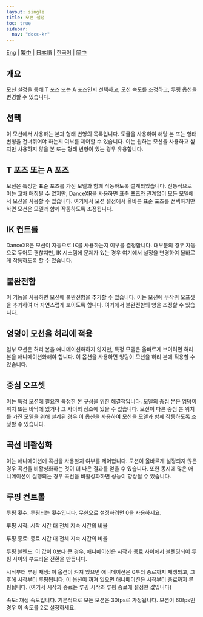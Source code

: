 ```yaml
---
layout: single
title: 모션 설정
toc: true
sidebar:
  nav: "docs-kr"
---
```

[Eng](/dancexr/features/motion_settings) | [繁中](/tw/dancexr/features/motion_settings) | [日本語](/jp/dancexr/features/motion_settings) | [한국어](/kr/dancexr/features/motion_settings) | [简中](/zh/dancexr/features/motion_settings)


## 개요
모션 설정을 통해 T 포즈 또는 A 포즈인지 선택하고, 모션 속도를 조정하고, 루핑 옵션을 변경할 수 있습니다.

## 선택
이 모션에서 사용하는 본과 형태 변형의 목록입니다. 토글을 사용하여 해당 본 또는 형태 변형을 건너뛰어야 하는지 여부를 제어할 수 있습니다. 이는 원하는 모션을 사용하고 싶지만 사용하지 않을 본 또는 형태 변형이 있는 경우 유용합니다.

## T 포즈 또는 A 포즈
모션은 특정한 표준 포즈를 가진 모델과 함께 작동하도록 설계되었습니다. 전통적으로 이는 교차 매칭될 수 없지만, DanceXR을 사용하면 표준 포즈와 관계없이 모든 모델에서 모션을 사용할 수 있습니다. 여기에서 모션 설정에서 올바른 표준 포즈를 선택하기만 하면 모션은 모델과 함께 작동하도록 조정됩니다.

## IK 컨트롤
DanceXR은 모션이 자동으로 IK를 사용하는지 여부를 결정합니다. 대부분의 경우 자동으로 두어도 괜찮지만, IK 시스템에 문제가 있는 경우 여기에서 설정을 변경하여 올바르게 작동하도록 할 수 있습니다.

## 불완전함
이 기능을 사용하면 모션에 불완전함을 추가할 수 있습니다. 이는 모션에 무작위 오프셋을 추가하여 더 자연스럽게 보이도록 합니다. 여기에서 불완전함의 양을 조정할 수 있습니다.

## 엉덩이 모션을 허리에 적용
일부 모션은 허리 본을 애니메이션화하지 않지만, 특정 모델은 올바르게 보이려면 허리 본을 애니메이션화해야 합니다. 이 옵션을 사용하면 엉덩이 모션을 허리 본에 적용할 수 있습니다.

## 중심 오프셋
이는 특정 모션에 필요한 특정한 본 구성을 위한 해결책입니다. 모델의 중심 본은 엉덩이 위치 또는 바닥에 있거나 그 사이의 장소에 있을 수 있습니다. 모션이 다른 중심 본 위치를 가진 모델을 위해 설계된 경우 이 옵션을 사용하여 모션을 모델과 함께 작동하도록 조정할 수 있습니다.

## 곡선 비활성화
이는 애니메이션에 곡선을 사용할지 여부를 제어합니다. 모션이 올바르게 설정되지 않은 경우 곡선을 비활성화하는 것이 더 나은 결과를 얻을 수 있습니다. 또한 동시에 많은 애니메이션이 실행되는 경우 곡선을 비활성화하면 성능이 향상될 수 있습니다.

## 루핑 컨트롤
루핑 횟수: 루핑되는 횟수입니다. 무한으로 설정하려면 0을 사용하세요.

루핑 시작: 시작 시간 대 전체 지속 시간의 비율

루핑 종료: 종료 시간 대 전체 지속 시간의 비율

루핑 블렌드: 이 값이 0보다 큰 경우, 애니메이션은 시작과 종료 사이에서 블렌딩되어 루핑 사이의 부드러운 전환을 만듭니다.

시작부터 루핑 재생: 이 옵션이 켜져 있으면 애니메이션은 0부터 종료까지 재생되고, 그 후에 시작부터 루핑됩니다. 이 옵션이 꺼져 있으면 애니메이션은 시작부터 종료까지 루핑됩니다. (여기서 시작과 종료는 루핑 시작과 루핑 종료에 설정한 값입니다)

속도: 재생 속도입니다. 기본적으로 모든 모션은 30fps로 가정됩니다. 모션이 60fps인 경우 이 속도를 2로 설정하세요.